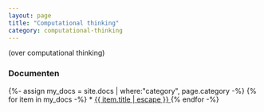 ```yaml
---
layout: page
title: "Computational thinking"
category: computational-thinking
---
```


(over computational thinking)

<h3> Documenten </h3>
{%- assign my_docs = site.docs | where:"category", page.category -%}
{% for item in my_docs -%}
* <a class="page-link" href="{{ item.url | relative_url }}"> {{ item.title | escape }} </a>
{% endfor -%}
